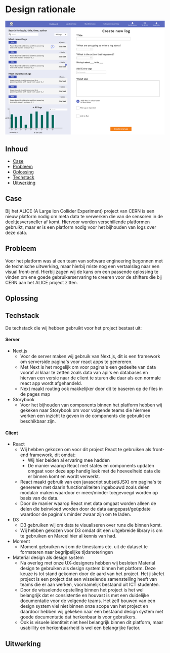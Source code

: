 # Design rationale

![dashboard](./img/dashboard.png)

## Inhoud
- [Case](#Case)
- [Probleem](#Probleem)
- [Oplossing](#Oplossing)
- [Techstack](#Techstack)
- [Uitwerking](#Uitwerking)

## Case
Bij het ALICE (A Large Ion Collider Experiment) project van CERN is een nieuw platform nodig om meta data te verwerken die van de sensoren in de deeltjesversneller af komt.
Hiervoor worden verschillende platformen gebruikt, maar er is een platform nodig voor het bijhouden van logs over deze data.


## Probleem
Voor het platform was al een team van software engineering begonnen met de technische uitwerking, maar hierbij miste nog een vertaalslag naar een visual front-end.
Hierbij zagen wij de kans om een passende oplossing te vinden om ene goede gebruikerservaring te creeren voor de shifters die bij CERN aan het ALICE project zitten.

## Oplossing


## Techstack
De techstack die wij hebben gebruikt voor het project bestaat uit:
#### Server
- Next.js
	- Voor de server maken wij gebruik van Next.js, dit is een framework om serverside pagina's voor react apps te genereren.
	- Met Next is het mogelijk om voor pagina's een gedeelte van data vooraf al klaar te zetten zoals data van api's en databases en hiervan een versie naar de client te sturen die daar als een normale react app wordt afgehandeld.
	- Next maakt routing ook makkelijker door dit te baseren op de files in de pages map
- Storybook
	- Voor het bijhouden van components binnen het platform hebben wij gekeken naar Storybook om voor volgende teams die hiermee werken een inzicht te geven in de components die gebruikt en beschikbaar zijn.


#### Client
- React
	- Wij hebben gekozen om voor dit project React te gebruiken als front-end framework, dit omdat:
		- Wij hier beiden al ervaring mee hadden
		- De manier waarop React met states en components updaten omgaat voor deze app handig leek met de hoeveelheid data die er binnen komt en wordt verwerkt.
	- React maakt gebruik van een javascript subset(JSX) om pagina's te genereren met daarin functionaliteiten ingebouwd zoals delen modulair maken waardoor er meer/minder toegevoegd worden op basis van de data.
	- Door de manier waarop React met data omgaat worden alleen de delen die beinvloed worden door de data aangepast/geüpdate waardoor de pagina's minder zwaar zijn om te laden.
- D3
	- D3 gebruiken wij om data te visualiseren over runs die binnen komt.
	- Wij hebben gekozen voor D3 omdat dit een uitgebreide library is om te gebruiken en Marcel hier al kennis van had.
- Moment
	- Moment gebruiken wij om de timestams etc. uit de dataset te formateren naar begrijpelijke tijdsnoteringen
- Material design als design system
	- Na overleg met onze UX-designers hebben wij besloten Material design te gebruiken als design system binnen het platform. Deze keuze is tot stand gekomen door de aard van het project. Het jiskefet project is een project dat een wisselende samenstelling heeft van teams die er aan werken, voornamelijk bestaand uit ICT studenten.
	- Door de wisselende opstelling binnen het project is het wel belangrijk dat er consistentie en houvast is met een duidelijke documentatie voor de volgende teams.
	Het zelf bouwen van een design system viel niet binnen onze scope van het project en daardoor hebben wij gekeken naar een bestaand design system met goede documentatie dat herkenbaar is voor gebruikers.
	- Ook is visuele identiteit niet heel belangrijk binnen dit platform, maar usabillity en herkenbaarheid is wel een belangrijke factor.

## Uitwerking
